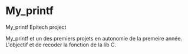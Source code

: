 # My_printf
My_printf Epitech project

My_printf et un des premiers projets en autonomie de la premeire année. L'objectif et de recoder la fonction de la lib C.

